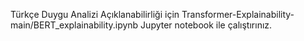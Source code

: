 
Türkçe Duygu Analizi Açıklanabilirliği için 
Transformer-Explainability-main/BERT_explainability.ipynb Jupyter notebook ile çalıştırınız.
